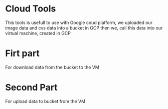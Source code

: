 
# Cloud Tools
This tools is usefull to use with Google coud platform,
we uploaded our image data and cvs data into a bucket in GCP
then we, call this data into our virtual machine, created in GCP

# Firt part
For download data from the bucket to the VM

# Second Part
For upload data to bucket from the VM
